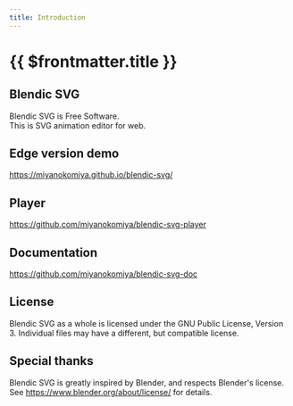 ```yaml
---
title: Introduction
---
```


# {{ $frontmatter.title }}

## Blendic SVG

Blendic SVG is Free Software.  
This is SVG animation editor for web.


## Edge version demo

https://miyanokomiya.github.io/blendic-svg/


## Player

https://github.com/miyanokomiya/blendic-svg-player


## Documentation

https://github.com/miyanokomiya/blendic-svg-doc


## License

Blendic SVG as a whole is licensed under the GNU Public License, Version 3. Individual files may have a different, but compatible license.


## Special thanks

Blendic SVG is greatly inspired by Blender, and respects Blender's license.  
See https://www.blender.org/about/license/ for details.
